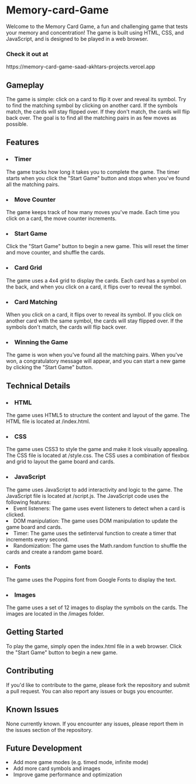 # Memory-card-Game

Welcome to the Memory Card Game, a fun and challenging game that tests your memory and concentration! The game is built using HTML, CSS, and JavaScript, and is designed to be played in a web browser.
<br>
<h3>Check it out at</h3>https://memory-card-game-saad-akhtars-projects.vercel.app
<br>
<h2>Gameplay</h2>
The game is simple: click on a card to flip it over and reveal its symbol. Try to find the matching symbol by clicking on another card. If the symbols match, the cards will stay flipped over. If they don't match, the cards will flip back over. The goal is to find all the matching pairs in as few moves as possible.
<br>
<h2>Features</h2>
<h3><li>Timer</h3>
 The game tracks how long it takes you to complete the game. The timer starts when you click the "Start Game" button and stops when you've found all the matching pairs.
<br>
<h3><li>Move Counter</h3>
The game keeps track of how many moves you've made. Each time you click on a card, the move counter increments.
<br>
<h3><li>Start Game</h3>
Click the "Start Game" button to begin a new game. This will reset the timer and move counter, and shuffle the cards.
<br>
<h3><li>Card Grid</h3>
The game uses a 4x4 grid to display the cards. Each card has a symbol on the back, and when you click on a card, it flips over to reveal the symbol.
<br>
<h3><li>Card Matching</h3>
When you click on a card, it flips over to reveal its symbol. If you click on another card with the same symbol, the cards will stay flipped over. If the symbols don't match, the cards will flip back over.
<br>
<h3><li>Winning the Game</h3>
The game is won when you've found all the matching pairs. When you've won, a congratulatory message will appear, and you can start a new game by clicking the "Start Game" button.
<br>
<h2>Technical Details</h2>
<h3><li>HTML</h3>
The game uses HTML5 to structure the content and layout of the game. The HTML file is located at /index.html.
<br>
<h3><li>CSS</h3>
The game uses CSS3 to style the game and make it look visually appealing. The CSS file is located at /style.css. The CSS uses a combination of flexbox and grid to layout the game board and cards.
<br>
<h3><li>JavaScript</h3>
The game uses JavaScript to add interactivity and logic to the game. The JavaScript file is located at /script.js. The JavaScript code uses the following features:

<li> Event listeners: The game uses event listeners to detect when a card is clicked.
<li> DOM manipulation: The game uses DOM manipulation to update the game board and cards.
<li> Timer: The game uses the setInterval function to create a timer that increments every second.
<li> Randomization: The game uses the Math.random function to shuffle the cards and create a random game board.
<br>
<h3><li>Fonts</h3>
The game uses the Poppins font from Google Fonts to display the text.
<br>
<h3><li>Images</h3>
The game uses a set of 12 images to display the symbols on the cards. The images are located in the /images folder.
<br>
<h2>Getting Started</h2>
To play the game, simply open the index.html file in a web browser. Click the "Start Game" button to begin a new game.
<br>
<h2>Contributing</h2>
If you'd like to contribute to the game, please fork the repository and submit a pull request. You can also report any issues or bugs you encounter.
<br>
<h2>Known Issues</h2>
None currently known. If you encounter any issues, please report them in the issues section of the repository.
<br>
<h2>Future Development</h2>
<li> Add more game modes (e.g. timed mode, infinite mode)
<li> Add more card symbols and images
<li> Improve game performance and optimization
